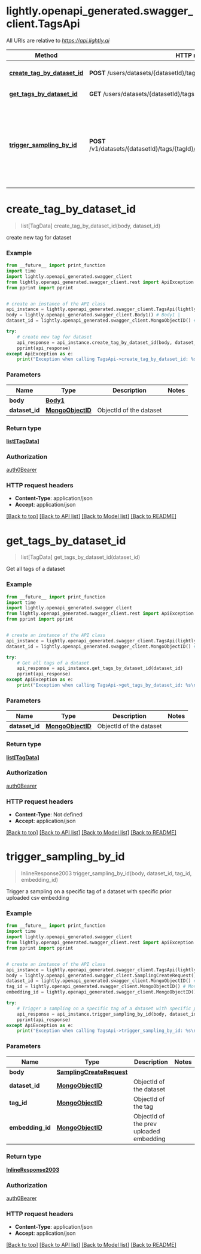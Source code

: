 # lightly.openapi_generated.swagger_client.TagsApi

All URIs are relative to *https://api.lightly.ai*

Method | HTTP request | Description
------------- | ------------- | -------------
[**create_tag_by_dataset_id**](TagsApi.md#create_tag_by_dataset_id) | **POST** /users/datasets/{datasetId}/tags | create new tag for dataset
[**get_tags_by_dataset_id**](TagsApi.md#get_tags_by_dataset_id) | **GET** /users/datasets/{datasetId}/tags | Get all tags of a dataset
[**trigger_sampling_by_id**](TagsApi.md#trigger_sampling_by_id) | **POST** /v1/datasets/{datasetId}/tags/{tagId}/embeddings/{embeddingId}/sampling | Trigger a sampling on a specific tag of a dataset with specific prior uploaded csv embedding

# **create_tag_by_dataset_id**
> list[TagData] create_tag_by_dataset_id(body, dataset_id)

create new tag for dataset

### Example
```python
from __future__ import print_function
import time
import lightly.openapi_generated.swagger_client
from lightly.openapi_generated.swagger_client.rest import ApiException
from pprint import pprint


# create an instance of the API class
api_instance = lightly.openapi_generated.swagger_client.TagsApi(lightly.openapi_generated.swagger_client.ApiClient(configuration))
body = lightly.openapi_generated.swagger_client.Body1() # Body1 | 
dataset_id = lightly.openapi_generated.swagger_client.MongoObjectID() # MongoObjectID | ObjectId of the dataset

try:
    # create new tag for dataset
    api_response = api_instance.create_tag_by_dataset_id(body, dataset_id)
    pprint(api_response)
except ApiException as e:
    print("Exception when calling TagsApi->create_tag_by_dataset_id: %s\n" % e)
```

### Parameters

Name | Type | Description  | Notes
------------- | ------------- | ------------- | -------------
 **body** | [**Body1**](Body1.md)|  | 
 **dataset_id** | [**MongoObjectID**](.md)| ObjectId of the dataset | 

### Return type

[**list[TagData]**](TagData.md)

### Authorization

[auth0Bearer](../README.md#auth0Bearer)

### HTTP request headers

 - **Content-Type**: application/json
 - **Accept**: application/json

[[Back to top]](#) [[Back to API list]](../README.md#documentation-for-api-endpoints) [[Back to Model list]](../README.md#documentation-for-models) [[Back to README]](../README.md)

# **get_tags_by_dataset_id**
> list[TagData] get_tags_by_dataset_id(dataset_id)

Get all tags of a dataset

### Example
```python
from __future__ import print_function
import time
import lightly.openapi_generated.swagger_client
from lightly.openapi_generated.swagger_client.rest import ApiException
from pprint import pprint


# create an instance of the API class
api_instance = lightly.openapi_generated.swagger_client.TagsApi(lightly.openapi_generated.swagger_client.ApiClient(configuration))
dataset_id = lightly.openapi_generated.swagger_client.MongoObjectID() # MongoObjectID | ObjectId of the dataset

try:
    # Get all tags of a dataset
    api_response = api_instance.get_tags_by_dataset_id(dataset_id)
    pprint(api_response)
except ApiException as e:
    print("Exception when calling TagsApi->get_tags_by_dataset_id: %s\n" % e)
```

### Parameters

Name | Type | Description  | Notes
------------- | ------------- | ------------- | -------------
 **dataset_id** | [**MongoObjectID**](.md)| ObjectId of the dataset | 

### Return type

[**list[TagData]**](TagData.md)

### Authorization

[auth0Bearer](../README.md#auth0Bearer)

### HTTP request headers

 - **Content-Type**: Not defined
 - **Accept**: application/json

[[Back to top]](#) [[Back to API list]](../README.md#documentation-for-api-endpoints) [[Back to Model list]](../README.md#documentation-for-models) [[Back to README]](../README.md)

# **trigger_sampling_by_id**
> InlineResponse2003 trigger_sampling_by_id(body, dataset_id, tag_id, embedding_id)

Trigger a sampling on a specific tag of a dataset with specific prior uploaded csv embedding

### Example
```python
from __future__ import print_function
import time
import lightly.openapi_generated.swagger_client
from lightly.openapi_generated.swagger_client.rest import ApiException
from pprint import pprint


# create an instance of the API class
api_instance = lightly.openapi_generated.swagger_client.TagsApi(lightly.openapi_generated.swagger_client.ApiClient(configuration))
body = lightly.openapi_generated.swagger_client.SamplingCreateRequest() # SamplingCreateRequest | 
dataset_id = lightly.openapi_generated.swagger_client.MongoObjectID() # MongoObjectID | ObjectId of the dataset
tag_id = lightly.openapi_generated.swagger_client.MongoObjectID() # MongoObjectID | ObjectId of the tag
embedding_id = lightly.openapi_generated.swagger_client.MongoObjectID() # MongoObjectID | ObjectId of the prev uploaded embedding

try:
    # Trigger a sampling on a specific tag of a dataset with specific prior uploaded csv embedding
    api_response = api_instance.trigger_sampling_by_id(body, dataset_id, tag_id, embedding_id)
    pprint(api_response)
except ApiException as e:
    print("Exception when calling TagsApi->trigger_sampling_by_id: %s\n" % e)
```

### Parameters

Name | Type | Description  | Notes
------------- | ------------- | ------------- | -------------
 **body** | [**SamplingCreateRequest**](SamplingCreateRequest.md)|  | 
 **dataset_id** | [**MongoObjectID**](.md)| ObjectId of the dataset | 
 **tag_id** | [**MongoObjectID**](.md)| ObjectId of the tag | 
 **embedding_id** | [**MongoObjectID**](.md)| ObjectId of the prev uploaded embedding | 

### Return type

[**InlineResponse2003**](InlineResponse2003.md)

### Authorization

[auth0Bearer](../README.md#auth0Bearer)

### HTTP request headers

 - **Content-Type**: application/json
 - **Accept**: application/json

[[Back to top]](#) [[Back to API list]](../README.md#documentation-for-api-endpoints) [[Back to Model list]](../README.md#documentation-for-models) [[Back to README]](../README.md)

